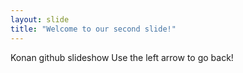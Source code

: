 ```yaml
---
layout: slide
title: "Welcome to our second slide!"
---
```

Konan github slideshow
Use the left arrow to go back!
